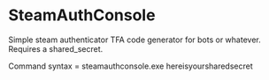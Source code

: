 # SteamAuthConsole
Simple steam authenticator TFA code generator for bots or whatever. Requires a shared_secret.

Command syntax = steamauthconsole.exe hereisyoursharedsecret

